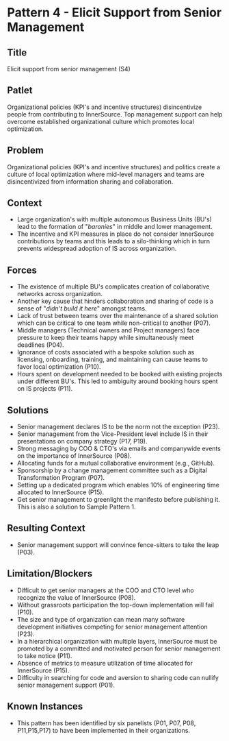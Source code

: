 # Pattern 4 - Elicit Support from Senior Management

## Title

Elicit support from senior management (S4)

## Patlet

Organizational policies (KPI's and incentive structures) disincentivize people from contributing to InnerSource. Top management support can help overcome established organizational culture which promotes local optimization.

## Problem

Organizational policies (KPI's and incentive structures) and politics create a culture of local optimization where mid-level managers and teams are disincentivized from information sharing and collaboration.

## Context

- Large organization's with multiple autonomous Business Units (BU's) lead to the formation of "_baronies_" in middle and lower management.
- The incentive and KPI measures in place do not consider InnerSource contributions by teams and this leads to a silo-thinking which in turn prevents widespread adoption of IS across organization.

## Forces

- The existence of multiple BU's complicates creation of collaborative networks across organization.
- Another key cause that hinders collaboration and sharing of code is a sense of "_didn't build it here_" amongst teams.
- Lack of trust between teams over the maintenance of a shared solution which can be critical to one team while non-critical to another (P07).
- Middle managers (Technical owners and Project managers) face pressure to keep their teams happy while simultaneously meet deadlines (P04).
- Ignorance of costs associated with a bespoke solution such as licensing, onboarding, training, and maintaining can cause teams to favor local optimization (P10).
- Hours spent on development needed to be booked with existing projects under different BU's. This led to ambiguity around booking hours spent on IS projects (P11).

## Solutions

- Senior management declares IS to be the norm not the exception (P23).
- Senior management from the Vice-President level include IS in their presentations on company strategy (P17, P19).
- Strong messaging by COO & CTO's via emails and companywide events on the importance of InnerSource (P08).
- Allocating funds for a mutual collaborative environment (e.g., GitHub).
- Sponsorship by a change management committee such as a Digital Transformation Program (P07).
- Setting up a dedicated program which enables 10% of engineering time allocated to InnerSource (P15).
- Get senior management to greenlight the manifesto before publishing it. This is also a solution to Sample Pattern 1.

## Resulting Context

- Senior management support will convince fence-sitters to take the leap (P03).

## Limitation/Blockers

- Difficult to get senior managers at the COO and CTO level who recognize the value of InnerSource (P08).
- Without grassroots participation the top-down implementation will fail (P10).
- The size and type of organization can mean many software development initiatives competing for senior management attention (P23).
- In a hierarchical organization with multiple layers, InnerSource must be promoted by a committed and motivated person for senior management to take notice (P11).
- Absence of metrics to measure utilization of time allocated for InnerSource (P15).
- Difficulty in searching for code and aversion to sharing code can nullify senior management support (P01).

## Known Instances

- This pattern has been identified by six panelists (P01, P07, P08, P11,P15,P17) to have been implemented in their organizations.
